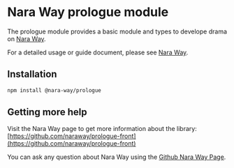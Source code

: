 # Nara Way prologue module

The prologue module provides a basic module and types to develope drama on [Nara Way](https://github.com/naraway).

For a detailed usage or guide document, please see [Nara Way](https://github.com/naraway).

## Installation

```bash
npm install @nara-way/prologue
```

## Getting more help

Visit the Nara Way page to get more information about the library:  
[https://github.com/naraway/prologue-front](https://github.com/naraway/prologue-front)

You can ask any question about Nara Way using the [Github Nara Way Page](https://github.com/naraway).
